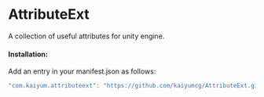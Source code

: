 # AttributeExt
A collection of useful attributes for unity engine. 

#### Installation:
Add an entry in your manifest.json as follows:
```C#
"com.kaiyum.attributeext": "https://github.com/kaiyumcg/AttributeExt.git"
```
